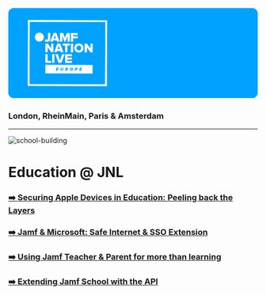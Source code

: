 <img src="img/jnlgithubbanner.png" alt="toplogo" />

### London, RheinMain, Paris & Amsterdam 

---

<img width="94" height="94" src="https://img.icons8.com/3d-fluency/94/school-building.png" alt="school-building"/>

# Education @ JNL

### [➡️ Securing Apple Devices in Education: Peeling back the Layers](https://github.com/robatjamf/EducationJNL2023/tree/main/Securing%20Apple%20Devices%20in%20Education)

### [➡️ Jamf & Microsoft: Safe Internet & SSO Extension](https://github.com/robatjamf/EducationJNL2023/tree/main/Jamf%20and%20Microsoft)

### [➡️ Using Jamf Teacher & Parent for more than learning](https://github.com/robatjamf/EducationJNL2023/tree/main/Using%20Jamf%20Teacher%20Parent)

### [➡️ Extending Jamf School with the API](https://github.com/robatjamf/EducationJNL2023/tree/main/Extending%20Jamf%20School%20with%20the%20API)